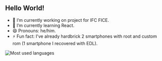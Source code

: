 ## Hello World!
- 🔭 I’m currently working on project for IFC FICE.
- 🌱 I’m currently learning React.
- 😄 Pronouns: he/him.
- ⚡ Fun fact: I've already hardbrick 2 smartphones with root and custom rom (1 smartphone I recovered with EDL).
  
![Most used languages](https://github-readme-stats.vercel.app/api/top-langs/?username=Leonardo9119aH4&layout=compact&theme=radical)
